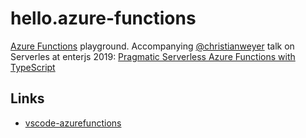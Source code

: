 # hello.azure-functions

[Azure Functions](https://docs.microsoft.com/en-us/azure/azure-functions/) playground.
Accompanying [@christianweyer](https://twitter.com/christianweyer) talk on Serverles at enterjs 2019: [Pragmatic Serverless Azure Functions with TypeScript](https://www.enterjs.de/single?id=8080&mehr-als-nur-http-apis%3A-pragmatische-serverless-backends-mit-typescript-und-azure-functions)

## Links

- [vscode-azurefunctions](https://github.com/microsoft/vscode-azurefunctions)
